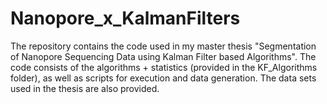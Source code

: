 # Nanopore_x_KalmanFilters
The repository contains the code used in my master thesis "Segmentation of Nanopore Sequencing Data using Kalman Filter based Algorithms".
The code consists of the algorithms + statistics (provided in the KF_Algorithms folder), as well as scripts for execution and data generation. The data sets used in the thesis are also provided. 
